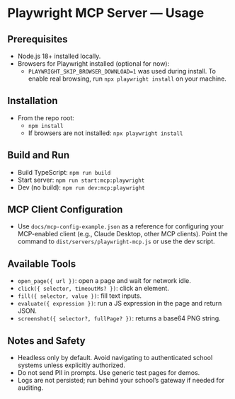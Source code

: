 # Playwright MCP Server — Usage

## Prerequisites
- Node.js 18+ installed locally.
- Browsers for Playwright installed (optional for now):
  - `PLAYWRIGHT_SKIP_BROWSER_DOWNLOAD=1` was used during install. To enable real browsing, run `npx playwright install` on your machine.

## Installation
- From the repo root:
  - `npm install`
  - If browsers are not installed: `npx playwright install`

## Build and Run
- Build TypeScript: `npm run build`
- Start server: `npm run start:mcp:playwright`
- Dev (no build): `npm run dev:mcp:playwright`

## MCP Client Configuration
- Use `docs/mcp-config-example.json` as a reference for configuring your MCP-enabled client (e.g., Claude Desktop, other MCP clients). Point the command to `dist/servers/playwright-mcp.js` or use the dev script.

## Available Tools
- `open_page({ url })`: open a page and wait for network idle.
- `click({ selector, timeoutMs? })`: click an element.
- `fill({ selector, value })`: fill text inputs.
- `evaluate({ expression })`: run a JS expression in the page and return JSON.
- `screenshot({ selector?, fullPage? })`: returns a base64 PNG string.

## Notes and Safety
- Headless only by default. Avoid navigating to authenticated school systems unless explicitly authorized.
- Do not send PII in prompts. Use generic test pages for demos.
- Logs are not persisted; run behind your school’s gateway if needed for auditing.

